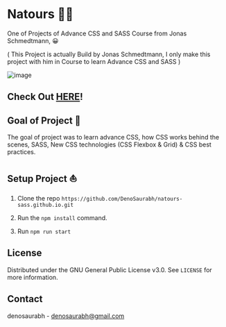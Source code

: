 # Natours 🚵‍♂️
One of Projects of Advance CSS and SASS Course from Jonas Schmedtmann,  😀

( This Project is actually Build by Jonas Schmedtmann, I only make this project with him in Course to learn Advance CSS and SASS  )

![image](https://media.graphcms.com/Zllxu3SOKAieOCW7Vgpb)

## Check Out [HERE](https://denosaurabh.github.io/natours-sass.github.io/)!

## Goal of Project 🥅

The goal of project was to learn advance CSS, how CSS works behind the scenes, SASS, New CSS technologies (CSS Flexbox & Grid) & CSS best practices.

## Setup Project ⛵

1. Clone the repo ```https://github.com/DenoSaurabh/natours-sass.github.io.git```

2. Run the ```npm install``` command.

3. Run ```npm run start```

## License

Distributed under the GNU General Public License v3.0. See `LICENSE` for more information.

## Contact

denosaurabh - denosaurabh@gmail.com
